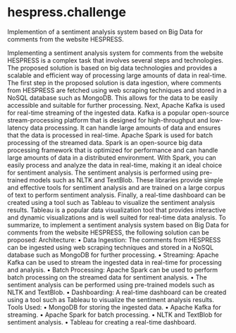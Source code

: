 # hespress.challenge
 Implemention of a sentiment analysis system based on Big Data for comments from the website HESPRESS.
 
 Implementing a sentiment analysis system for comments from the website HESPRESS is a complex task that involves several steps and technologies. The proposed solution is based on big data technologies and provides a scalable and efficient way of processing large amounts of data in real-time. 
The first step in the proposed solution is data ingestion, where comments from HESPRESS are fetched using web scraping techniques and stored in a NoSQL database such as MongoDB. This allows for the data to be easily accessible and suitable for further processing. 
Next, Apache Kafka is used for real-time streaming of the ingested data. Kafka is a popular open-source stream-processing platform that is designed for high-throughput and low-latency data processing. It can handle large amounts of data and ensures that the data is processed in real-time. 
Apache Spark is used for batch processing of the streamed data. Spark is an open-source big data processing framework that is optimized for performance and can handle large amounts of data in a distributed environment. With Spark, you can easily process and analyze the data in real-time, making it an ideal choice for sentiment analysis. 
The sentiment analysis is performed using pre-trained models such as NLTK and TextBlob. These libraries provide simple and effective tools for sentiment analysis and are trained on a large corpus of text to perform sentiment analysis. 
Finally, a real-time dashboard can be created using a tool such as Tableau to visualize the sentiment analysis results. Tableau is a popular data visualization tool that provides interactive and dynamic visualizations and is well suited for real-time data analysis.
To summarize, to implement a sentiment analysis system based on Big Data for comments from the website HESPRESS, the following solution can be proposed: Architecture: 
•	Data Ingestion: The comments from HESPRESS can be ingested using web scraping techniques and stored in a NoSQL database such as MongoDB for further processing. 
•	Streaming: Apache Kafka can be used to stream the ingested data in real-time for processing and analysis. 
•	Batch Processing: Apache Spark can be used to perform batch processing on the streamed data for sentiment analysis. 
•	The sentiment analysis can be performed using pre-trained models such as NLTK and TextBlob. 
•	Dashboarding: A real-time dashboard can be created using a tool such as Tableau to visualize the sentiment analysis results. 
Tools Used: 
•	MongoDB for storing the ingested data. 
•	Apache Kafka for streaming.
•	Apache Spark for batch processing. 
•	NLTK and TextBlob for sentiment analysis. 
•	Tableau  for creating a real-time dashboard.

